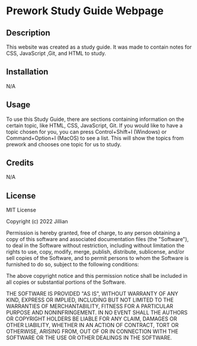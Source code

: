 # Prework Study Guide Webpage

## Description

This website was created as a study guide. It was made to contain notes for CSS, JavaScript ,Git, and HTML to study.


## Installation

N/A

## Usage

To use this Study Guide, there are sections containing information on the certain topic, like HTML, CSS, JavaScript, Git. If you would like to have a topic chosen for you, you can press Control+Shift+I (Windows) or Command+Option+I (MacOS) to see a list. This will show the topics from prework and chooses one topic for us to study.


## Credits

N/A

## License

MIT License

Copyright (c) 2022 Jillian 

Permission is hereby granted, free of charge, to any person obtaining a copy
of this software and associated documentation files (the "Software"), to deal
in the Software without restriction, including without limitation the rights
to use, copy, modify, merge, publish, distribute, sublicense, and/or sell
copies of the Software, and to permit persons to whom the Software is
furnished to do so, subject to the following conditions:

The above copyright notice and this permission notice shall be included in all
copies or substantial portions of the Software.

THE SOFTWARE IS PROVIDED "AS IS", WITHOUT WARRANTY OF ANY KIND, EXPRESS OR
IMPLIED, INCLUDING BUT NOT LIMITED TO THE WARRANTIES OF MERCHANTABILITY,
FITNESS FOR A PARTICULAR PURPOSE AND NONINFRINGEMENT. IN NO EVENT SHALL THE
AUTHORS OR COPYRIGHT HOLDERS BE LIABLE FOR ANY CLAIM, DAMAGES OR OTHER
LIABILITY, WHETHER IN AN ACTION OF CONTRACT, TORT OR OTHERWISE, ARISING FROM,
OUT OF OR IN CONNECTION WITH THE SOFTWARE OR THE USE OR OTHER DEALINGS IN THE
SOFTWARE.
